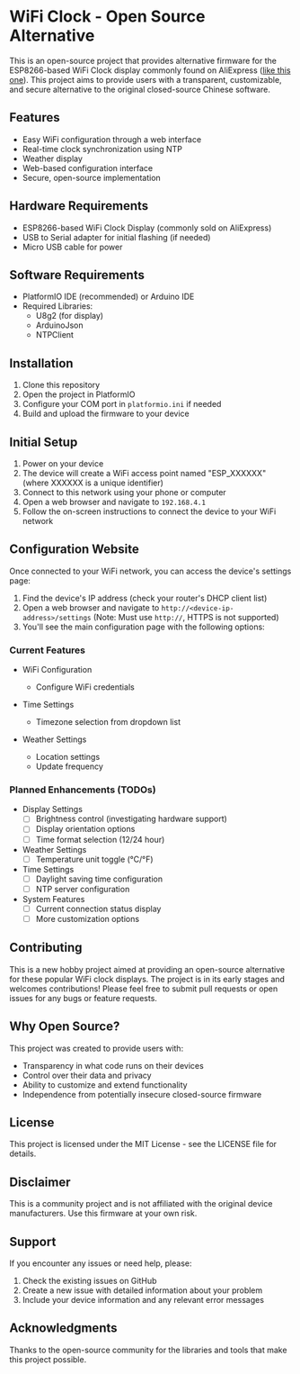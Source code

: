 # WiFi Clock - Open Source Alternative

This is an open-source project that provides alternative firmware for the ESP8266-based WiFi Clock display commonly found on AliExpress ([like this one](https://www.aliexpress.us/item/3256806715737170.html)). This project aims to provide users with a transparent, customizable, and secure alternative to the original closed-source Chinese software.

## Features

- Easy WiFi configuration through a web interface
- Real-time clock synchronization using NTP
- Weather display
- Web-based configuration interface
- Secure, open-source implementation

## Hardware Requirements

- ESP8266-based WiFi Clock Display (commonly sold on AliExpress)
- USB to Serial adapter for initial flashing (if needed)
- Micro USB cable for power

## Software Requirements

- PlatformIO IDE (recommended) or Arduino IDE
- Required Libraries:
  - U8g2 (for display)
  - ArduinoJson
  - NTPClient

## Installation

1. Clone this repository
2. Open the project in PlatformIO
3. Configure your COM port in `platformio.ini` if needed
4. Build and upload the firmware to your device

## Initial Setup

1. Power on your device
2. The device will create a WiFi access point named "ESP_XXXXXX" (where XXXXXX is a unique identifier)
3. Connect to this network using your phone or computer
4. Open a web browser and navigate to `192.168.4.1`
5. Follow the on-screen instructions to connect the device to your WiFi network

## Configuration Website

Once connected to your WiFi network, you can access the device's settings page:

1. Find the device's IP address (check your router's DHCP client list)
2. Open a web browser and navigate to `http://<device-ip-address>/settings` (Note: Must use `http://`, HTTPS is not supported)
3. You'll see the main configuration page with the following options:

### Current Features

- WiFi Configuration
  - Configure WiFi credentials

- Time Settings
  - Timezone selection from dropdown list

- Weather Settings
  - Location settings
  - Update frequency

### Planned Enhancements (TODOs)

- Display Settings
  - [ ] Brightness control (investigating hardware support)
  - [ ] Display orientation options
  - [ ] Time format selection (12/24 hour)
  
- Weather Settings
  - [ ] Temperature unit toggle (°C/°F)

- Time Settings
  - [ ] Daylight saving time configuration
  - [ ] NTP server configuration

- System Features
  - [ ] Current connection status display
  - [ ] More customization options

## Contributing

This is a new hobby project aimed at providing an open-source alternative for these popular WiFi clock displays. The project is in its early stages and welcomes contributions! Please feel free to submit pull requests or open issues for any bugs or feature requests.

## Why Open Source?

This project was created to provide users with:
- Transparency in what code runs on their devices
- Control over their data and privacy
- Ability to customize and extend functionality
- Independence from potentially insecure closed-source firmware

## License

This project is licensed under the MIT License - see the LICENSE file for details.

## Disclaimer

This is a community project and is not affiliated with the original device manufacturers. Use this firmware at your own risk.

## Support

If you encounter any issues or need help, please:
1. Check the existing issues on GitHub
2. Create a new issue with detailed information about your problem
3. Include your device information and any relevant error messages

## Acknowledgments

Thanks to the open-source community for the libraries and tools that make this project possible. 
